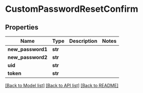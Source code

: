 # CustomPasswordResetConfirm

## Properties
Name | Type | Description | Notes
------------ | ------------- | ------------- | -------------
**new_password1** | **str** |  | 
**new_password2** | **str** |  | 
**uid** | **str** |  | 
**token** | **str** |  | 

[[Back to Model list]](../README.md#documentation-for-models) [[Back to API list]](../README.md#documentation-for-api-endpoints) [[Back to README]](../README.md)


